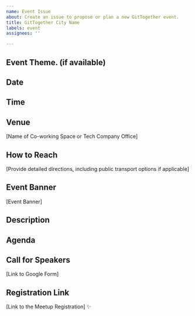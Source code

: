 ```yaml
---
name: Event Issue
about: Create an issue to propose or plan a new GitTogether event.
title: GitTogether City Name
labels: event
assignees: ''

---
```


## Event Theme. (if available)


## Date


## Time


## Venue
[Name of Co-working Space or Tech Company Office]

## How to Reach
[Provide detailed directions, including public transport options if applicable]

## Event Banner
[Event Banner]

## Description


## Agenda


## Call for Speakers
[Link to Google Form]

## Registration Link
[Link to the Meetup Registration] ✨
